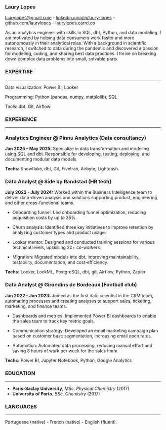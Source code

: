 ### Laury Lopes
laurylopes@gmail.com - [linkedin.com/in/laury-lopes](https://www.linkedin.com/in/laury-lopes/) - [github.com/laurylopes](https://github.com/laurylopes) - [laurylopes.carrd.co](https://laurylopes.carrd.co) <p>
As an analytics engineer with skills in SQL, dbt, Python, and data modeling, I am motivated by helping data consumers work faster and more autonomously in their analytical roles. With a background in scientific research, I switched to data during the pandemic and discovered a passion for modeling, coding, and sharing best data practices. I thrive on breaking down complex data problems into small, solvable parts.

### EXPERTISE
---
Data visualization: Power BI, Looker <p>
Programming: Python (pandas, numpy, matplolib), SQL <p>
Tools: dbt, Git, Airflow <p>

### EXPERIENCE
---
### Analytics Engineer @ Pinnu Analytics (Data consultancy)
**Jan 2025 – May 2025:** Specialize in data transformation and modeling using SQL and dbt. Responsible for developing, testing, deploying, and documenting modular data models. <p>
**Techs:** Snowflake, dbt, Git, Fivetran, Airbyte, Lightdash.

### Data Analyst @ Side by Randstad (HR tech)
**July 2023 - July 2024:** Worked within the Business Intelligence team to deliver data-driven analysis and solutions supporting product, engineering, and other cross-functional teams.

- Onboarding funnel: Led onboarding funnel optimization, reducing acquisition costs by up to 35%.

- Churn analysis: Identified three key initiatives to improve retention by analyzing customer types and product usage.
  
- Looker mentor: Designed and conducted training sessions for various technical levels, upskilling 30+ co-workers.

- Migration: Migrated models into dbt, improving maintainability, testability, documentation, and cost-efficiency.
 
**Techs:** Looker, LookML, PostgreSQL, dbt, git, Airflow, Python, Zapier

### Data Analyst @ Girondins de Bordeaux (Football club)
**Jan 2022 - Jun 2023:** Joined as the first data scientist in the CRM team, automating processes and creating analyses to support sales, ticketing, marketing, and finance teams.

- Dashboards and metrics: Implemented Power BI dashboards to enable the sales team to track key metric goals.
  
- Communication strategy: Developed an email marketing campaign plan based on customer base segmentation, increasing email open rates.

- Automation: Automated data processing, reducing manual effort and saving 8 hours of work per week for the sales team.

**Techs:** Power BI, Jupyter Notebook, Python, Google Analytics

### EDUCATION 
---
- **Paris-Saclay University**, *MSc. Physical Chemistry* (2017)
- **University of Porto**, *BSc. Chemistry* (2017)

### LANGUAGES
---
Portuguese (native) - French (native) - English (fluent).
